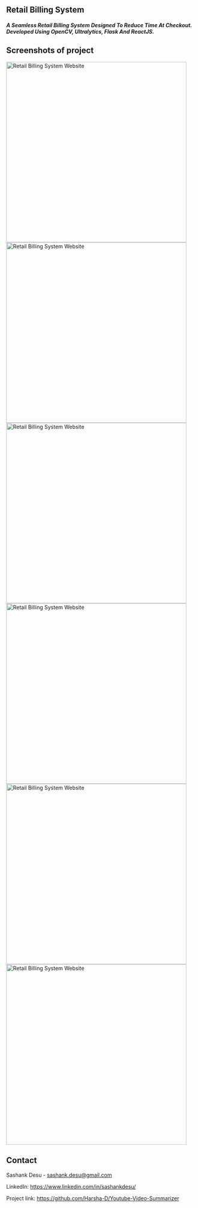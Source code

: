 ## Retail Billing System
##### A Seamless Retail Billing System Designed To Reduce Time At Checkout. Developed Using OpenCV, Ultralytics, Flask And ReactJS.


## Screenshots of project
<img width="480" alt="Retail Billing System Website" src="https://github.com/Harsha-D/Retail-Billing-System/assets/65390137/dd9b0b09-52b2-4b59-9818-4c311b8fb0eb">
<img width="480" alt="Retail Billing System Website" src="https://github.com/Harsha-D/Retail-Billing-System/assets/65390137/45d173f0-9cf9-40e6-8f09-66fecef7f356">
<img width="480" alt="Retail Billing System Website" src="https://github.com/Harsha-D/Retail-Billing-System/assets/65390137/13af3870-7829-4054-9848-04420c515853">
<img width="480" alt="Retail Billing System Website" src="https://github.com/Harsha-D/Retail-Billing-System/assets/65390137/f900526e-f300-49a3-bc02-b1fc6d8b5d96">
<img width="480" alt="Retail Billing System Website" src="https://github.com/Harsha-D/Retail-Billing-System/assets/65390137/fca58ce2-c099-4e95-8813-a65de80a1750">
<img width="480" alt="Retail Billing System Website" src="https://github.com/Harsha-D/Retail-Billing-System/assets/65390137/a1feac32-06b9-4239-a14b-0ac1d1ddb0af">


## Contact 
Sashank Desu - sashank.desu@gmail.com

LinkedIn: https://www.linkedin.com/in/sashankdesu/

Project link: https://github.com/Harsha-D/Youtube-Video-Summarizer

